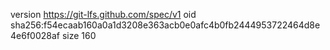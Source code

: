 version https://git-lfs.github.com/spec/v1
oid sha256:f54ecaab160a0a1d3208e363acb0e0afc4b0fb2444953722464d8e4e6f0028af
size 160
